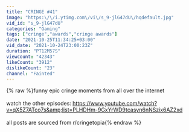 ```yaml
---
title: "CRINGE #41"
image: "https:\/\/i.ytimg.com\/vi\/s_9-jlG47dU\/hqdefault.jpg"
vid_id: "s_9-jlG47dU"
categories: "Gaming"
tags: ["cringe","awards","cringe awards"]
date: "2021-10-25T11:34:25+03:00"
vid_date: "2021-10-24T23:00:23Z"
duration: "PT12M57S"
viewcount: "42343"
likeCount: "3912"
dislikeCount: "23"
channel: "Fainted"
---
```

{% raw %}funny epic cringe moments from all over the internet<br /><br />watch the other episodes: <a rel="nofollow" target="blank" href="https://www.youtube.com/watch?v=qX5Z7ATco7s&amp;list=PLHDHm-9GxYrWD9tcasyn6nNSzix6AZ2xd">https://www.youtube.com/watch?v=qX5Z7ATco7s&amp;list=PLHDHm-9GxYrWD9tcasyn6nNSzix6AZ2xd</a><br /><br />all posts are sourced from r/cringetopia{% endraw %}
